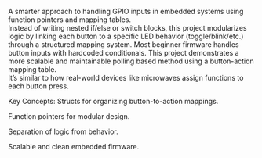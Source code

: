 A smarter approach to handling GPIO inputs in embedded systems using function pointers and mapping tables.<br> Instead of writing nested if/else or switch blocks, this project modularizes logic by linking each button to a specific LED behavior (toggle/blink/etc.) through a structured mapping system.
Most beginner firmware handles button inputs with hardcoded conditionals. This project demonstrates a more scalable and maintainable polling based method using a button-action mapping table.<br> It’s similar to how real-world devices like microwaves assign functions to each button press.

Key Concepts:
Structs for organizing button-to-action mappings.

Function pointers for modular design.

Separation of logic from behavior.

Scalable and clean embedded firmware.
